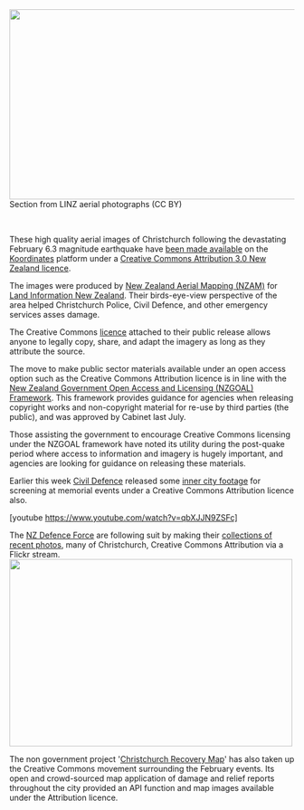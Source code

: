 <html><body><a href="http://creativecommons.org.nz/wp-content/uploads/2011/04/chchaerials.jpg"><img class="alignleft size-full wp-image-845" title="chchaerials" src="http://creativecommons.org.nz/wp-content/uploads/2011/04/chchaerials.jpg" alt="" width="505" height="336"></a> Section from LINZ aerial photographs (CC BY)



 



These high quality aerial images of Christchurch following the devastating February 6.3 magnitude earthquake have <a href="http://www.stuff.co.nz/national/christchurch-earthquake/4809621/High-quality-aerial-pictures-of-Christchurch-available" target="_self">been made available</a> on the <a href="http://koordinates.com/layer/3185-christchurch-post-earthquake-aerial-photos-24-feb-2011/" target="_self">Koordinates</a> platform under a <a href="http://creativecommons.org/licenses/by/3.0/nz/deed.en" target="_self">Creative Commons Attribution 3.0 New Zealand licence</a>.



The images were produced by <a href="http://www.nzam.com/default.asp" target="_self">New Zealand Aerial Mapping (NZAM)</a> for <a href="http://www.linz.govt.nz/index.aspx" target="_self">Land Information New Zealand</a>. Their birds-eye-view perspective of the area helped Christchurch Police, Civil Defence, and other emergency services asses damage.



The Creative Commons <a href="http://creativecommons.org/licenses/by/3.0/nz/deed.en" target="_self">licence</a> attached to their public release allows anyone to legally copy, share, and adapt the imagery as long as they attribute the source.



The move to make public sector materials available under an open access option such as the Creative Commons Attribution licence is in line with the <a href="http://www.e.govt.nz/policy/nzgoal" target="_self">New Zealand Government Open Access and Licensing (NZGOAL) Framework</a>. This framework provides guidance for agencies when releasing copyright works and non-copyright material for re-use by third parties (the public), and was approved by Cabinet last July.



Those assisting the government to encourage Creative Commons licensing under the NZGOAL framework have noted its utility during the post-quake period where access to information and imagery is hugely important, and agencies are looking for guidance on releasing these materials.



Earlier this week <a href="http://www.civildefence.govt.nz/" target="_self">Civil Defence</a> released some <a href="http://nbr.co.nz/article/video-central-christchurch-two-weeks-after-quake-ck-88665" target="_self">inner city footage</a> for screening at memorial events under a Creative Commons Attribution licence also.



[youtube https://www.youtube.com/watch?v=qbXJJN9ZSFc]



The <a href="http://www.nzdf.mil.nz/" target="_self">NZ Defence Force</a> are following suit by making their <a href="http://www.flickr.com/photos/nzdefenceforce/" target="_self">collections of recent photos</a>, many of Christchurch, Creative Commons Attribution via a Flickr stream.<a href="http://www.flickr.com/photos/nzdefenceforce/5469221429/in/set-72157625987305601/"><img class="size-full wp-image-475" title="chchcath" src="http://cc.royalsociety.org.nz/wp-content/uploads/2012/02/chchcath.jpg" alt="" width="500" height="331"></a>



The non government project '<a href="http://eq.org.nz/" target="_self">Christchurch Recovery Map</a>' has also taken up the Creative Commons movement surrounding the February events. Its open and crowd-sourced map application of damage and relief reports throughout the city provided an API function and map images available under the Attribution licence.</body></html>